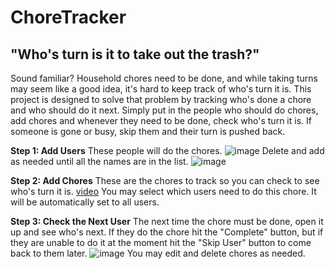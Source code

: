 # ChoreTracker

## "Who's turn is it to take out the trash?"
Sound familiar? Household chores need to be done, and while taking turns may seem like a good idea, it's hard to keep track of who's turn it is. This project is designed to solve that problem by tracking who's done a chore and who should do it next. Simply put in the people who should do chores, add chores and whenever they need to be done, check who's turn it is. If someone is gone or busy, skip them and their turn is pushed back. 

**Step 1: Add Users**
These people will do the chores.
![image](https://user-images.githubusercontent.com/62254736/148154735-3f3c5212-124a-4e1d-9f51-f65ef77011fc.png)
Delete and add as needed until all the names are in the list.
![image](https://user-images.githubusercontent.com/62254736/148154997-d7a1bbe6-1e14-47c8-8282-0b1df53c86c2.png)

**Step 2: Add Chores**
These are the chores to track so you can check to see who's turn it is.
[video](https://user-images.githubusercontent.com/62254736/148155285-fe16e812-e352-42f2-91f0-4ff378bcce2d.mp4)
You may select which users need to do this chore. It will be automatically set to all users.

**Step 3: Check the Next User**
The next time the chore must be done, open it up and see who's next. If they do the chore hit the "Complete" button, but if they are unable to do it at the moment hit the "Skip User" button to come back to them later.
![image](https://user-images.githubusercontent.com/62254736/148155418-505a9421-5c65-41e1-892e-448f83e19882.png)
You may edit and delete chores as needed. 

